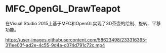 # MFC_OpenGL_DrawTeapot
在Visual Studio 2015上基于MFC和OpenGL实现了3D茶壶的绘制、旋转、平移功能。


https://user-images.githubusercontent.com/58623498/233316395-311ee03f-ad2e-4c55-9d4a-c074d791c72c.mp4

